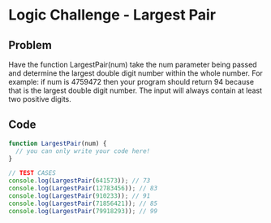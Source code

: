 # Logic Challenge - Largest Pair

## Problem

Have the function LargestPair(num) take the num parameter being passed and determine the largest double digit number within the whole number. For example: if num is 4759472 then your program should return 94 because that is the largest double digit number. The input will always contain at least two positive digits.

## Code

```JavaScript
function LargestPair(num) {
  // you can only write your code here!
}

// TEST CASES
console.log(LargestPair(641573)); // 73
console.log(LargestPair(12783456)); // 83
console.log(LargestPair(910233)); // 91
console.log(LargestPair(71856421)); // 85
console.log(LargestPair(79918293)); // 99
```
